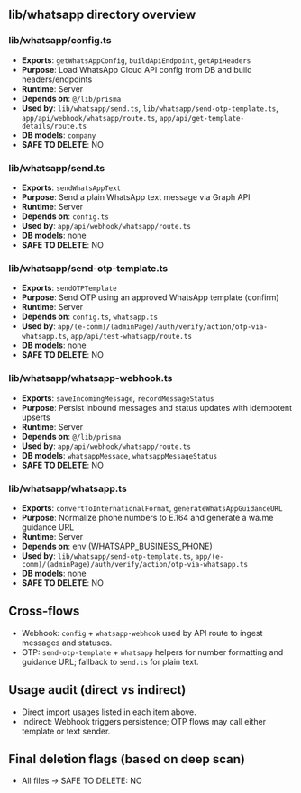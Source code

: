 ## lib/whatsapp directory overview

### lib/whatsapp/config.ts
- **Exports**: `getWhatsAppConfig`, `buildApiEndpoint`, `getApiHeaders`
- **Purpose**: Load WhatsApp Cloud API config from DB and build headers/endpoints
- **Runtime**: Server
- **Depends on**: `@/lib/prisma`
- **Used by**: `lib/whatsapp/send.ts`, `lib/whatsapp/send-otp-template.ts`, `app/api/webhook/whatsapp/route.ts`, `app/api/get-template-details/route.ts`
- **DB models**: `company`
- **SAFE TO DELETE**: NO

### lib/whatsapp/send.ts
- **Exports**: `sendWhatsAppText`
- **Purpose**: Send a plain WhatsApp text message via Graph API
- **Runtime**: Server
- **Depends on**: `config.ts`
- **Used by**: `app/api/webhook/whatsapp/route.ts`
- **DB models**: none
- **SAFE TO DELETE**: NO

### lib/whatsapp/send-otp-template.ts
- **Exports**: `sendOTPTemplate`
- **Purpose**: Send OTP using an approved WhatsApp template (confirm)
- **Runtime**: Server
- **Depends on**: `config.ts`, `whatsapp.ts`
- **Used by**: `app/(e-comm)/(adminPage)/auth/verify/action/otp-via-whatsapp.ts`, `app/api/test-whatsapp/route.ts`
- **DB models**: none
- **SAFE TO DELETE**: NO

### lib/whatsapp/whatsapp-webhook.ts
- **Exports**: `saveIncomingMessage`, `recordMessageStatus`
- **Purpose**: Persist inbound messages and status updates with idempotent upserts
- **Runtime**: Server
- **Depends on**: `@/lib/prisma`
- **Used by**: `app/api/webhook/whatsapp/route.ts`
- **DB models**: `whatsappMessage`, `whatsappMessageStatus`
- **SAFE TO DELETE**: NO

### lib/whatsapp/whatsapp.ts
- **Exports**: `convertToInternationalFormat`, `generateWhatsAppGuidanceURL`
- **Purpose**: Normalize phone numbers to E.164 and generate a wa.me guidance URL
- **Runtime**: Server
- **Depends on**: env (WHATSAPP_BUSINESS_PHONE)
- **Used by**: `lib/whatsapp/send-otp-template.ts`, `app/(e-comm)/(adminPage)/auth/verify/action/otp-via-whatsapp.ts`
- **DB models**: none
- **SAFE TO DELETE**: NO

## Cross-flows
- Webhook: `config` + `whatsapp-webhook` used by API route to ingest messages and statuses.
- OTP: `send-otp-template` + `whatsapp` helpers for number formatting and guidance URL; fallback to `send.ts` for plain text.

## Usage audit (direct vs indirect)
- Direct import usages listed in each item above.
- Indirect: Webhook triggers persistence; OTP flows may call either template or text sender.

## Final deletion flags (based on deep scan)
- All files → SAFE TO DELETE: NO








